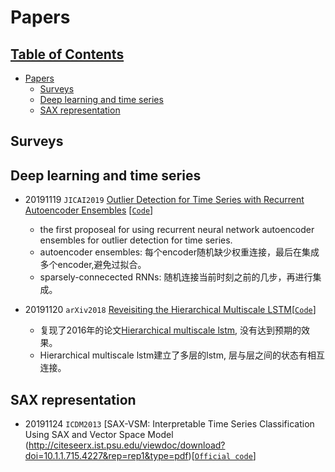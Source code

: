 # Papers

## [Table of Contents]()
- [Papers](#Papers)
  - [Surveys](#survey)
  - [Deep learning and time series](#Deep-learning-and-time-series)
  - [SAX representation](#SAX-representation)
  
## Surveys


## Deep learning and time series
- 20191119 `JICAI2019` [Outlier Detection for Time Series with Recurrent Autoencoder Ensembles](https://www.ijcai.org/proceedings/2019/0378.pdf) [[`Code`](https://github.com/tungk/OED)]
  - the first proposeal for using recurrent neural network autoencoder ensembles for outlier detection for time series.
  - autoencoder ensembles: 每个encoder随机缺少权重连接，最后在集成多个encoder,避免过拟合。
  - sparsely-connecected RNNs: 随机连接当前时刻之前的几步，再进行集成。
 
- 20191120 `arXiv2018` [Reveisiting the Hierarchical Multiscale LSTM](https://arxiv.org/abs/1807.03595)[[`Code`](https://github.com/lucaslingle/hm_lstm)]
  - 复现了2016年的论文[Hierarchical multiscale lstm](https://arxiv.org/pdf/1609.01704.pdf), 没有达到预期的效果。
  - Hierarchical multiscale lstm建立了多层的lstm, 层与层之间的状态有相互连接。

## SAX representation
- 20191124 `ICDM2013` [SAX-VSM: Interpretable Time Series Classification Using SAX and Vector Space Model (http://citeseerx.ist.psu.edu/viewdoc/download?doi=10.1.1.715.4227&rep=rep1&type=pdf)[[`Official code`](https://github.com/jMotif/sax-vsm_classic)]
